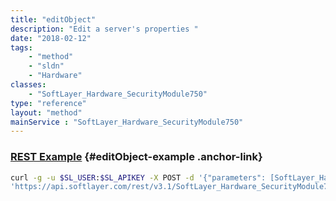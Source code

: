 ```yaml
---
title: "editObject"
description: "Edit a server's properties "
date: "2018-02-12"
tags:
    - "method"
    - "sldn"
    - "Hardware"
classes:
    - "SoftLayer_Hardware_SecurityModule750"
type: "reference"
layout: "method"
mainService : "SoftLayer_Hardware_SecurityModule750"
---
```


### [REST Example](#editObject-example) <a href="/article/rest/"><i class="fas fa-question"></i></a> {#editObject-example .anchor-link} 
```bash
curl -g -u $SL_USER:$SL_APIKEY -X POST -d '{"parameters": [SoftLayer_Hardware_Server]}' \
'https://api.softlayer.com/rest/v3.1/SoftLayer_Hardware_SecurityModule750/{SoftLayer_Hardware_SecurityModule750ID}/editObject'
```

